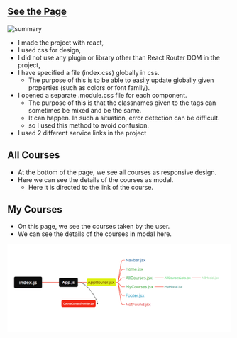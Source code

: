 ## [See the Page]()

<img src="./src/assets/summary.gif" alt="summary" >

- I made the project with react,
- I used css for design,
- I did not use any plugin or library other than React Router DOM in the project,
- I have specified a file (index.css) globally in css.
  - The purpose of this is to be able to easily update globally given properties (such as colors or font family).
- I opened a separate .module.css file for each component.
  - The purpose of this is that the classnames given to the tags can sometimes be mixed and be the same.
  - It can happen. In such a situation, error detection can be difficult.
  - so I used this method to avoid confusion.
- I used 2 different service links in the project

## All Courses

- At the bottom of the page, we see all courses as responsive design.
- Here we can see the details of the courses as modal.
  - Here it is directed to the link of the course.

## My Courses

- On this page, we see the courses taken by the user.
- We can see the details of the courses in modal here.

<img src="./src/assets/summary.png" alt="summary" >
